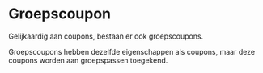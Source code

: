 ---
---

# Groepscoupon

Gelijkaardig aan coupons, bestaan er ook groepscoupons.

Groepscoupons hebben dezelfde eigenschappen als coupons, maar deze coupons worden aan groepspassen toegekend. 

